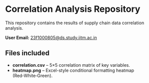 # Correlation Analysis Repository

This repository contains the results of supply chain data correlation analysis.

**User Email:** 23f1000805@ds.study.iitm.ac.in

## Files included

- **correlation.csv** – 5×5 correlation matrix of key variables.
- **heatmap.png** – Excel-style conditional formatting heatmap (Red‑White‑Green).
